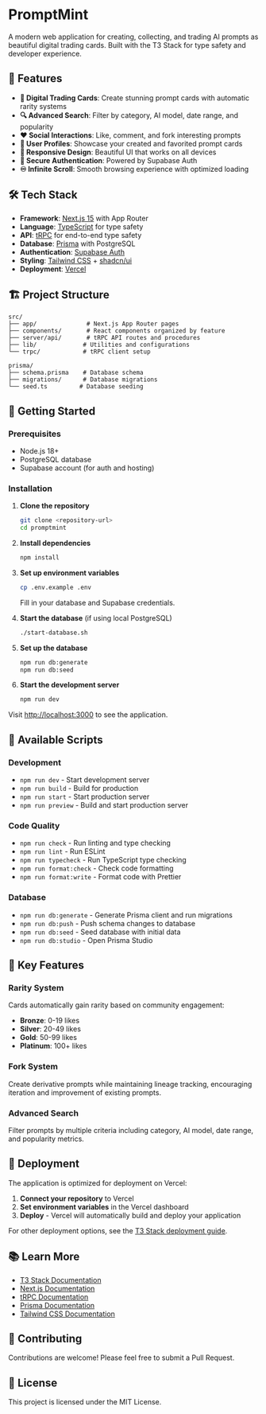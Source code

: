 # PromptMint

A modern web application for creating, collecting, and trading AI prompts as beautiful digital trading cards. Built with the T3 Stack for type safety and developer experience.

## 🚀 Features

- **🎨 Digital Trading Cards**: Create stunning prompt cards with automatic rarity systems
- **🔍 Advanced Search**: Filter by category, AI model, date range, and popularity
- **❤️ Social Interactions**: Like, comment, and fork interesting prompts
- **👤 User Profiles**: Showcase your created and favorited prompt cards
- **📱 Responsive Design**: Beautiful UI that works on all devices
- **🔐 Secure Authentication**: Powered by Supabase Auth
- **♾️ Infinite Scroll**: Smooth browsing experience with optimized loading

## 🛠️ Tech Stack

- **Framework**: [Next.js 15](https://nextjs.org) with App Router
- **Language**: [TypeScript](https://typescriptlang.org) for type safety
- **API**: [tRPC](https://trpc.io) for end-to-end type safety
- **Database**: [Prisma](https://prisma.io) with PostgreSQL
- **Authentication**: [Supabase Auth](https://supabase.com/auth)
- **Styling**: [Tailwind CSS](https://tailwindcss.com) + [shadcn/ui](https://ui.shadcn.com)
- **Deployment**: [Vercel](https://vercel.com)

## 🏗️ Project Structure

```
src/
├── app/              # Next.js App Router pages
├── components/       # React components organized by feature
├── server/api/       # tRPC API routes and procedures
├── lib/             # Utilities and configurations
└── trpc/            # tRPC client setup

prisma/
├── schema.prisma    # Database schema
├── migrations/      # Database migrations
└── seed.ts         # Database seeding
```

## 🚀 Getting Started

### Prerequisites

- Node.js 18+
- PostgreSQL database
- Supabase account (for auth and hosting)

### Installation

1. **Clone the repository**

   ```bash
   git clone <repository-url>
   cd promptmint
   ```

2. **Install dependencies**

   ```bash
   npm install
   ```

3. **Set up environment variables**

   ```bash
   cp .env.example .env
   ```

   Fill in your database and Supabase credentials.

4. **Start the database** (if using local PostgreSQL)

   ```bash
   ./start-database.sh
   ```

5. **Set up the database**

   ```bash
   npm run db:generate
   npm run db:seed
   ```

6. **Start the development server**

   ```bash
   npm run dev
   ```

Visit [http://localhost:3000](http://localhost:3000) to see the application.

## 📜 Available Scripts

### Development

- `npm run dev` - Start development server
- `npm run build` - Build for production
- `npm run start` - Start production server
- `npm run preview` - Build and start production server

### Code Quality

- `npm run check` - Run linting and type checking
- `npm run lint` - Run ESLint
- `npm run typecheck` - Run TypeScript type checking
- `npm run format:check` - Check code formatting
- `npm run format:write` - Format code with Prettier

### Database

- `npm run db:generate` - Generate Prisma client and run migrations
- `npm run db:push` - Push schema changes to database
- `npm run db:seed` - Seed database with initial data
- `npm run db:studio` - Open Prisma Studio

## 🌟 Key Features

### Rarity System

Cards automatically gain rarity based on community engagement:

- **Bronze**: 0-19 likes
- **Silver**: 20-49 likes  
- **Gold**: 50-99 likes
- **Platinum**: 100+ likes

### Fork System

Create derivative prompts while maintaining lineage tracking, encouraging iteration and improvement of existing prompts.

### Advanced Search

Filter prompts by multiple criteria including category, AI model, date range, and popularity metrics.

## 🚀 Deployment

The application is optimized for deployment on Vercel:

1. **Connect your repository** to Vercel
2. **Set environment variables** in the Vercel dashboard
3. **Deploy** - Vercel will automatically build and deploy your application

For other deployment options, see the [T3 Stack deployment guide](https://create.t3.gg/en/deployment).

## 📚 Learn More

- [T3 Stack Documentation](https://create.t3.gg/)
- [Next.js Documentation](https://nextjs.org/docs)
- [tRPC Documentation](https://trpc.io/docs)
- [Prisma Documentation](https://prisma.io/docs)
- [Tailwind CSS Documentation](https://tailwindcss.com/docs)

## 🤝 Contributing

Contributions are welcome! Please feel free to submit a Pull Request.

## 📄 License

This project is licensed under the MIT License.
